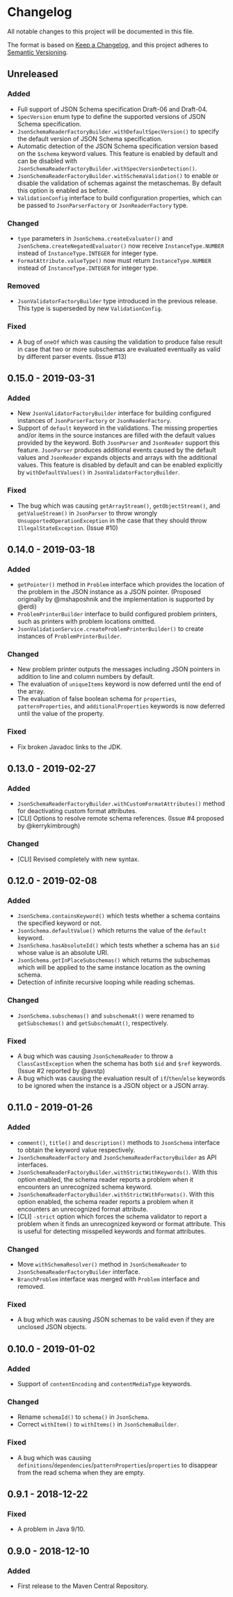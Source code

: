 # Changelog
All notable changes to this project will be documented in this file.

The format is based on [Keep a Changelog](https://keepachangelog.com/en/1.0.0/),
and this project adheres to [Semantic Versioning](https://semver.org/spec/v2.0.0.html).

## Unreleased
### Added
- Full support of JSON Schema specification Draft-06 and Draft-04.
- `SpecVersion` enum type to define the supported versions of JSON Schema specification.
- `JsonSchemaReaderFactoryBuilder.withDefaultSpecVersion()` to specify the default version of JSON Schema specification.
- Automatic detection of the JSON Schema specification version based on the `$schema` keyword values. This feature is enabled by default and can be disabled with `JsonSchemaReaderFactoryBuilder.withSpecVersionDetection()`.
- `JsonSchemaReaderFactoryBuilder.withSchemaValidation()` to enable or disable the validation of schemas against the metaschemas. By default this option is enabled as before.
- `ValidationConfig` interface to build configuration properties, which can be passed to `JsonParserFactory` or `JsonReaderFactory` type.

### Changed
- `type` parameters in `JsonSchema.createEvaluator()` and `JsonSchema.createNegatedEvaluator()` now receive `InstanceType.NUMBER` instead of `InstanceType.INTEGER` for integer type.
- `FormatAttribute.valueType()` now must return `InstanceType.NUMBER` instead of `InstanceType.INTEGER` for integer type.

### Removed
- `JsonValidatorFactoryBuilder` type introduced in the previous release. This type is superseded by new `ValidationConfig`.

### Fixed
- A bug of `oneOf` which was causing the validation to produce false result in case that two or more subschemas are evaluated eventually as valid  by different parser events. (Issue #13)   

## 0.15.0 - 2019-03-31
### Added
- New `JsonValidatorFactoryBuilder` interface for building configured instances of `JsonParserFactory` or `JsonReaderFactory`.
- Support of `default` keyword in the validations. The missing properties and/or items in the source instances are filled with the default values provided by the keyword. Both `JsonParser` and `JsonReader` support this feature. `JsonParser` produces additional events caused by the default values and `JsonReader` expands objects and arrays with the additional values. This feature is disabled by default and can be enabled explicitly by `withDefaultValues()` in `JsonValidatorFactoryBuilder`.

### Fixed
- The bug which was causing `getArrayStream()`, `getObjectStream()`, and `getValueStream()` in `JsonParser` to throw wrongly `UnsupportedOperationException` in the case that they should throw `IllegalStateException`. (Issue #10)

## 0.14.0 - 2019-03-18
### Added
- `getPointer()` method in `Problem` interface which provides the location of the problem in the JSON instance as a JSON pointer. (Proposed originally by @mshaposhnik and the implementation is supported by @erdi)
- `ProblemPrinterBuilder` interface to build configured problem printers, such as printers with problem locations omitted.
- `JsonValidationService.createProblemPrinterBuilder()` to create instances of `ProblemPrinterBuilder`.

### Changed
- New problem printer outputs the messages including JSON pointers in addition to line and column numbers by default.
- The evaluation of `uniqueItems` keyword is now deferred until the end of the array.
- The evaluation of false boolean schema for `properties`, `patternProperties`, and `additionalProperties` keywords is now deferred until the value of the property.

### Fixed
- Fix broken Javadoc links to the JDK.

## 0.13.0 - 2019-02-27
### Added
- `JsonSchemaReaderFactoryBuilder.withCustomFormatAttributes()` method for deactivating custom format attributes.
- [CLI] Options to resolve remote schema references. (Issue #4 proposed by @kerrykimbrough)

### Changed
- [CLI] Revised completely with new syntax.

## 0.12.0 - 2019-02-08
### Added
- `JsonSchema.containsKeyword()` which tests whether a schema contains the specified keyword or not.
- `JsonSchema.defaultValue()` which returns the value of the `default` keyword.
- `JsonSchema.hasAbsoluteId()` which tests whether a schema has an `$id` whose  value is an absolute URI.
- `JsonSchema.getInPlaceSubschemas()` which returns the subschemas which will be applied to the same instance location as the owning schema.
- Detection of infinite recursive looping while reading schemas.

### Changed
- `JsonSchema.subschemas()` and `subschemaAt()` were renamed to `getSubschemas()` and `getSubschemaAt()`, respectively.

### Fixed
- A bug which was causing `JsonSchemaReader` to throw a `ClassCastException` when the schema has both `$id` and `$ref` keywords. (Issue #2 reported by @avstp)
- A bug which was causing the evaluation result of `if`/`then`/`else` keywords to be ignored when the instance is a JSON object or a JSON array.

## 0.11.0 - 2019-01-26
### Added
- `comment()`, `title()` and `description()` methods to `JsonSchema` interface
  to obtain the keyword value respectively.
- `JsonSchemaReaderFactory` and `JsonSchemaReaderFactoryBuilder` as API interfaces.
- `JsonSchemaReaderFactoryBuilder.withStrictWithKeywords()`.
  With this option enabled, the schema reader reports a problem when it
  encounters an unrecognized schema keyword.
- `JsonSchemaReaderFactoryBuilder.withStrictWithFormats()`.
  With this option enabled, the schema reader reports a problem when it
  encounters an unrecognized format attribute.
- [CLI] `-strict` option which forces the schema validator to report
  a problem when it finds an unrecognized keyword or format attribute.
  This is useful for detecting misspelled keywords and format attributes.

### Changed
- Move `withSchemaResolver()` method in `JsonSchemaReader` to `JsonSchemaReaderFactoryBuilder` interface.
- `BranchProblem` interface was merged with `Problem` interface and removed.

### Fixed
- A bug which was causing JSON schemas to be valid even if they are unclosed JSON objects.

## 0.10.0 - 2019-01-02
### Added
- Support of `contentEncoding` and `contentMediaType` keywords.

### Changed
- Rename `schemaId()` to `schema()` in `JsonSchema`.
- Correct `withItem()` to `withItems()` in `JsonSchemaBuilder`.

### Fixed
- A bug which was causing `definitions`/`dependencies`/`patternProperties`/`properties` to disappear from the read schema when they are empty.

## 0.9.1 - 2018-12-22
### Fixed
- A problem in Java 9/10.

## 0.9.0 - 2018-12-10
### Added
- First release to the Maven Central Repository.
